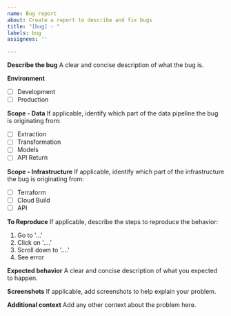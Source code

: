 ```yaml
---
name: Bug report
about: Create a report to describe and fix bugs
title: "[bug] - "
labels: bug
assignees: ''

---
```


**Describe the bug**
A clear and concise description of what the bug is.

**Environment**
- [ ] Development
- [ ] Production

**Scope - Data**
If applicable, identify which part of the data pipeline the bug is originating from:
- [ ] Extraction
- [ ] Transformation
- [ ] Models
- [ ] API Return

**Scope - Infrastructure**
If applicable, identify which part of the infrastructure the bug is originating from:
- [ ] Terraform
- [ ] Cloud Build
- [ ] API

**To Reproduce**
If applicable, describe the steps to reproduce the behavior:
1. Go to '...'
2. Click on '....'
3. Scroll down to '....'
4. See error

**Expected behavior**
A clear and concise description of what you expected to happen.

**Screenshots**
If applicable, add screenshots to help explain your problem.

**Additional context**
Add any other context about the problem here.
